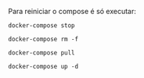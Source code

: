 Para reiniciar o compose é só executar: 

`docker-compose stop`

`docker-compose rm -f`

`docker-compose pull`

`docker-compose up -d`